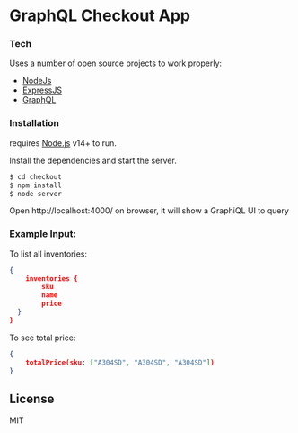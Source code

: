 # GraphQL Checkout App

### Tech

Uses a number of open source projects to work properly:

* [NodeJs](https://nodejs.org/en/)
* [ExpressJS](https://expressjs.com/)
* [GraphQL](https://graphql.org/)
### Installation

requires [Node.js](https://nodejs.org/) v14+ to run.

Install the dependencies and start the server.

```sh
$ cd checkout
$ npm install
$ node server
```
Open http://localhost:4000/ on browser, it will show a GraphiQL UI to query

### Example Input:

To list all inventories:
```json
{
    inventories {
        sku
        name
        price
  }
}
```

To see total price:
```json
{
    totalPrice(sku: ["A304SD", "A304SD", "A304SD"])
}
```

License
----

MIT
